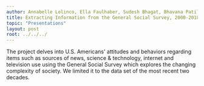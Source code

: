 ```yaml
---
author: Annabelle Lolinco, Ella Faulhaber, Sudesh Bhagat, Bhavana Patil
title: Extracting Information from the General Social Survey, 2000-2018
topic: "Presentations"
layout: post
root: ../../../
---
```


The project delves into U.S. Americans' attitudes and behaviors regarding items such as sources of news, science & technology, internet and television use using the General Social Survey which explores the changing complexity of society. We limited it to the data set of the most recent two decades.

